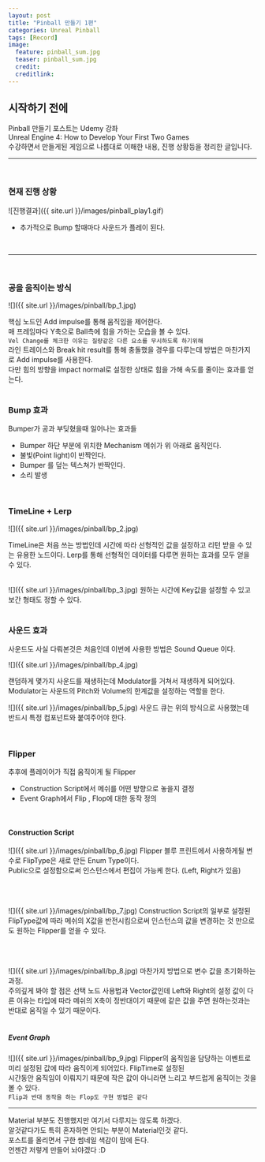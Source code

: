 ```yaml
---
layout: post
title: "Pinball 만들기 1편"
categories: Unreal Pinball
tags: [Record]
image:
  feature: pinball_sum.jpg
  teaser: pinball_sum.jpg
  credit:
  creditlink:
---
```



## 시작하기 전에
 Pinball 만들기 포스트는 Udemy 강좌 <br>
 Unreal Engine 4: How to Develop Your First Two Games <br>
 수강하면서 만들게된 게임으로 나름대로 이해한 내용, 진행 상황등을 정리한 글입니다. <br>

 <hr><br>

### 현재 진행 상황

 ![진행결과]({{ site.url }}/images/pinball_play1.gif)
 + 추가적으로 Bump 할때마다 사운드가 플레이 된다.
<br>
<hr>
<br>


### 공을 움직이는 방식

![]({{ site.url }}/images/pinball/bp_1.jpg)

 핵심 노드인 Add impulse를 통해 움직임을 제어한다. <br>
 매 프레임마다 Y축으로 Ball측에 힘을 가하는 모습을 볼 수 있다. <br>
 `Vel Change를 체크한 이유는 질량같은 다른 요소를 무시하도록 하기위해` <br>
 라인 트레이스와 Break hit result를 통해 충돌했을 경우를 다루는데 방법은
 마찬가지로 Add impulse를 사용한다.<br>
 다만 힘의 방향을 impact normal로 설정한 상태로 힘을 가해 속도를 줄이는 효과를 얻는다.
 <br><br>


### Bump 효과
 Bumper가 공과 부딪혔을때 일어나는 효과들
 * Bumper 하단 부분에 위치한 Mechanism 메쉬가 위 아래로 움직인다.
 * 불빛(Point light)이 반짝인다.
 * Bumper 를 덮는 텍스쳐가 반짝인다.
 * 소리 발생
 <br>

### TimeLine + Lerp

 ![]({{ site.url }}/images/pinball/bp_2.jpg)

 TimeLine은 처음 쓰는 방법인데 시간에 따라 선형적인 값을 설정하고 리턴 받을 수 있는
 유용한 노드이다. Lerp를 통해 선형적인 데이터를 다루면 원하는 효과를 모두 얻을 수 있다.
 <br><br>

 ![]({{ site.url }}/images/pinball/bp_3.jpg)
 원하는 시간에 Key값을 설정할 수 있고 보간 형태도 정할 수 있다.
 <br><br>

### 사운드 효과

 사운드도 사실 다뤄본것은 처음인데 이번에 사용한 방법은 Sound Queue 이다.

 ![]({{ site.url }}/images/pinball/bp_4.jpg)

 랜덤하게 몇가지 사운드를 재생하는데 Modulator를 거쳐서 재생하게 되어있다. <br>
 Modulator는 사운드의 Pitch와 Volume의 한계값을 설정하는 역할을 한다.<br>

 ![]({{ site.url }}/images/pinball/bp_5.jpg)
 사운드 큐는 위의 방식으로 사용했는데 반드시 특정 컴포넌트와 붙여주어야 한다.

 <br>

### Flipper
 추후에 플레이어가 직접 움직이게 될 Flipper
  * Construction Script에서 메쉬를 어떤 방향으로 놓을지 결정
  * Event Graph에서 Flip , Flop에 대한 동작 정의
<br>

#### Construction Script  
![]({{ site.url }}/images/pinball/bp_6.jpg)
Flipper 블루 프린트에서 사용하게될 변수로 FlipType은
새로 만든 Enum Type이다. <br>
Public으로 설정함으로써 인스턴스에서 편집이 가능케 한다. (Left, Right가 있음)

<br><br>

![]({{ site.url }}/images/pinball/bp_7.jpg)
Construction Script의 일부로 설정된 FlipType값에 따라 메쉬의 X값을
반전시킴으로써 인스턴스의 값을 변경하는 것 만으로도 원하는 Flipper를 얻을 수 있다.

<br><br>

![]({{ site.url }}/images/pinball/bp_8.jpg)
마찬가지 방법으로 변수 값을 초기화하는 과정.<br>
주의깊게 봐야 할 점은 선택 노드 사용법과 Vector값인데
Left와 Right의 설정 값이 다른 이유는 타입에 따라 메쉬의 X축이 정반대이기
때문에 같은 값을 주면 원하는것과는 반대로 움직일 수 있기 때문이다.
<br><br>

##### Event Graph
![]({{ site.url }}/images/pinball/bp_9.jpg)
Flipper의 움직임을 담당하는 이벤트로 미리 설정된 값에 따라 움직이게 되어있다.
FlipTime로 설정된 <br>시간동안 움직임이 이뤄지기 때문에 작은 값이 아니라면
느리고 부드럽게 움직이는 것을 볼 수 있다.<br>
`Flip과 반대 동작을 하는 Flop도 구현 방법은 같다`

<hr>
 Material 부분도 진행했지만 여기서 다루지는 않도록 하겠다. <br>
 알것같다가도 특히 혼자하면 안되는 부분이 Material인것 같다.<br>
 포스트를 올리면서 구한 썸네일 색감이 맘에 든다. <br>
 언젠간 저렇게 만들어 놔야겠다 :D <br>
